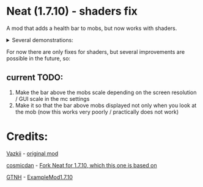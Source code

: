 # Neat (1.7.10) - shaders fix

A mod that adds a health bar to mobs, but now works with shaders.

<details>

<summary>Several demonstrations:</summary>

https://github.com/kotmatross28729/Neat-shaders-fix/assets/110309314/2feae73f-008e-408e-959a-e1c8e2ff1251

https://github.com/kotmatross28729/Neat-shaders-fix/assets/110309314/8bf1c1eb-4ba8-45a1-96d5-ed8efe55ad1e

https://github.com/kotmatross28729/Neat-shaders-fix/assets/110309314/40c56fc7-c115-482c-ba2e-97306ced1871




<details>

<summary>Idk why, but one of the bugs during development</summary>

https://github.com/kotmatross28729/bbb/assets/110309314/68eb1558-172c-4860-8f5a-490063d94add



</details>









</details>

For now there are only fixes for shaders, but several improvements are possible in the future, so:

## current TODO:

1) Make the bar above the mobs scale depending on the screen resolution / GUI scale in the mc settings
2) Make it so that the bar above mobs displayed not only when you look at the mob (now this works very poorly / practically does not work)

# Credits:

[Vazkii](https://github.com/Vazkii) - [original mod](https://github.com/VazkiiMods/Neat)

[cosmicdan](https://github.com/cosmicdan) -
[Fork Neat for 1.7.10, which this one is based on](https://github.com/HostileNetworks/Neat)

[GTNH](https://github.com/orgs/GTNewHorizons/repositories) - [ExampleMod1.7.10](https://github.com/GTNewHorizons/ExampleMod1.7.10)
